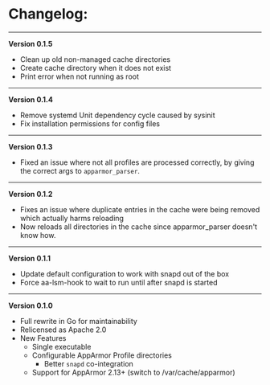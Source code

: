 # Changelog:
___
**Version 0.1.5**

 - Clean up old non-managed cache directories
 - Create cache directory when it does not exist
 - Print error when not running as root

___
**Version 0.1.4**

 - Remove systemd Unit dependency cycle caused by sysinit
 - Fix installation permissions for config files

___
**Version 0.1.3**

 - Fixed an issue where not all profiles are processed correctly, by giving the correct args to `apparmor_parser`.

___
**Version 0.1.2**

 - Fixes an issue where duplicate entries in the cache were being removed which actually harms reloading
 - Now reloads all directories in the cache since apparmor_parser doesn't know how.

___
**Version 0.1.1**

 - Update default configuration to work with snapd out of the box
 - Force aa-lsm-hook to wait to run until after snapd is started

___
**Version 0.1.0**

 - Full rewrite in Go for maintainability
 - Relicensed as Apache 2.0
 - New Features
   - Single executable
   - Configurable AppArmor Profile directories
	 - Better `snapd` co-integration
   - Support for AppArmor 2.13+ (switch to /var/cache/apparmor)
   
